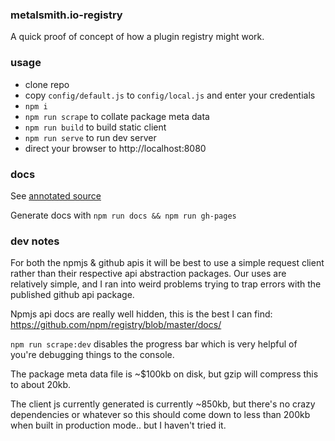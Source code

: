 ### metalsmith.io-registry

A quick proof of concept of how a plugin registry might work.

### usage

 * clone repo
 * copy `config/default.js` to `config/local.js` and enter your credentials
 * `npm i`
 * `npm run scrape` to collate package meta data
 * `npm run build` to build static client
 * `npm run serve` to run dev server
 * direct your browser to http://localhost:8080

### docs

See [annotated source](https://leviwheatcroft.github.io/metalsmith.io-registry/)

Generate docs with `npm run docs && npm run gh-pages`

### dev notes

For both the npmjs & github apis it will be best to use a simple request client
rather than their respective api abstraction packages. Our uses are relatively
simple, and I ran into weird problems trying to trap errors with the published
github api package.

Npmjs api docs are really well hidden, this is the best I can find:
https://github.com/npm/registry/blob/master/docs/

`npm run scrape:dev` disables the progress bar which is very helpful of you're
debugging things to the console.

The package meta data file is ~$100kb on disk, but gzip will compress this to
about 20kb.

The client js currently generated is currently ~850kb, but there's no crazy
dependencies or whatever so this should come down to less than 200kb when
built in production mode.. but I haven't tried it.
